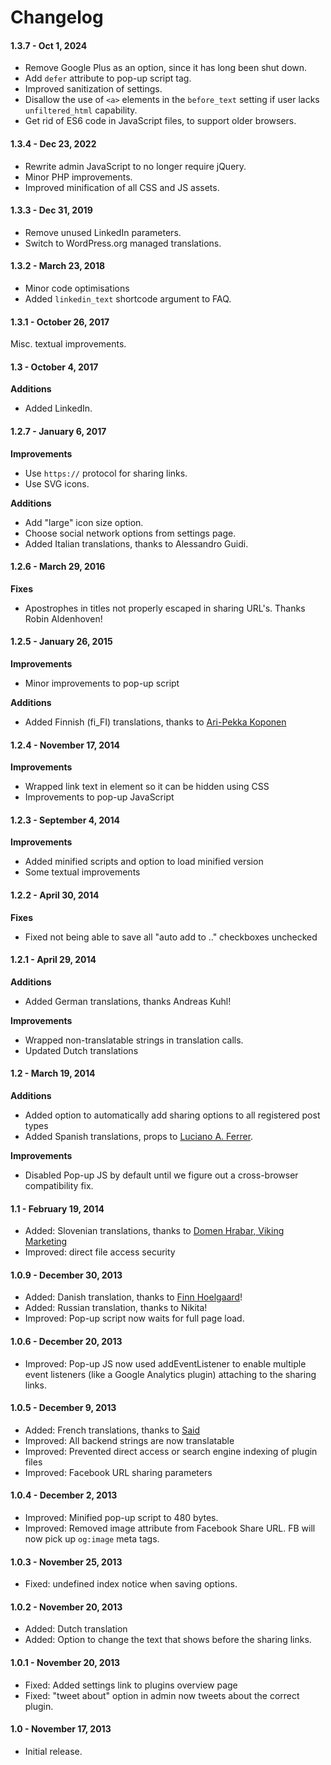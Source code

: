 Changelog
===================

#### 1.3.7 - Oct 1, 2024

- Remove Google Plus as an option, since it has long been shut down.
- Add `defer` attribute to pop-up script tag.
- Improved sanitization of settings.
- Disallow the use of `<a>` elements in the `before_text` setting if user lacks `unfiltered_html` capability.
- Get rid of ES6 code in JavaScript files, to support older browsers.


#### 1.3.4 - Dec 23, 2022

- Rewrite admin JavaScript to no longer require jQuery.
- Minor PHP improvements.
- Improved minification of all CSS and JS assets.


#### 1.3.3 - Dec 31, 2019

- Remove unused LinkedIn parameters.
- Switch to WordPress.org managed translations.


#### 1.3.2 - March 23, 2018

- Minor code optimisations
- Added `linkedin_text` shortcode argument to FAQ.


#### 1.3.1 - October 26, 2017

Misc. textual improvements.


#### 1.3 - October 4, 2017

**Additions**

- Added LinkedIn.


#### 1.2.7 - January 6, 2017

**Improvements**

- Use `https://` protocol for sharing links.
- Use SVG icons.

**Additions**

- Add "large" icon size option.
- Choose social network options from settings page.
- Added Italian translations, thanks to Alessandro Guidi.


#### 1.2.6 - March 29, 2016

**Fixes**

- Apostrophes in titles not properly escaped in sharing URL's. Thanks Robin Aldenhoven!

#### 1.2.5 - January 26, 2015

**Improvements**

- Minor improvements to pop-up script

**Additions**

- Added Finnish (fi_FI) translations, thanks to [Ari-Pekka Koponen](http://versi.fi/)


#### 1.2.4 - November 17, 2014

**Improvements**

- Wrapped link text in element so it can be hidden using CSS
- Improvements to pop-up JavaScript

#### 1.2.3 - September 4, 2014

**Improvements**

- Added minified scripts and option to load minified version
- Some textual improvements

#### 1.2.2 - April 30, 2014

**Fixes**

- Fixed not being able to save all "auto add to .." checkboxes unchecked

#### 1.2.1 - April 29, 2014
**Additions**

- Added German translations, thanks Andreas Kuhl!

**Improvements**

- Wrapped non-translatable strings in translation calls.
- Updated Dutch translations

#### 1.2 - March 19, 2014
**Additions**

- Added option to automatically add sharing options to all registered post types
- Added Spanish translations, props to [Luciano A. Ferrer](http://cbasites.net/).

**Improvements**

- Disabled Pop-up JS by default until we figure out a cross-browser compatibility fix.

#### 1.1 - February 19, 2014
- Added: Slovenian translations, thanks to [Domen Hrabar, Viking Marketing](http://www.vikingmarketing.si/)
- Improved: direct file access security


#### 1.0.9 - December 30, 2013
- Added: Danish translation, thanks to [Finn Hoelgaard](http://fhn.dk/)!
- Added: Russian translation, thanks to Nikita!
- Improved: Pop-up script now waits for full page load.

#### 1.0.6 - December 20, 2013
- Improved: Pop-up JS now used addEventListener to enable multiple event listeners (like a Google Analytics plugin) attaching to the sharing links.

#### 1.0.5 - December 9, 2013
- Added: French translations, thanks to [Said](http://www.ninapeople.com/)
- Improved: All backend strings are now translatable
- Improved: Prevented direct access or search engine indexing of plugin files
- Improved: Facebook URL sharing parameters

#### 1.0.4 - December 2, 2013
- Improved: Minified pop-up script to 480 bytes.
- Improved: Removed image attribute from Facebook Share URL. FB will now pick up `og:image` meta tags.

#### 1.0.3 - November 25, 2013
- Fixed: undefined index notice when saving options.

#### 1.0.2 - November 20, 2013

- Added: Dutch translation
- Added: Option to change the text that shows before the sharing links.

#### 1.0.1 - November 20, 2013

- Fixed: Added settings link to plugins overview page
- Fixed: "tweet about" option in admin now tweets about the correct plugin.

#### 1.0 - November 17, 2013

- Initial release.
